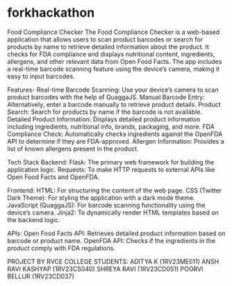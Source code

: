 # forkhackathon
Food Compliance Checker
The Food Compliance Checker is a web-based application that allows users to scan product barcodes or search for products by name to retrieve detailed information about the product. It checks for FDA compliance and displays nutritional content, ingredients, allergens, and other relevant data from Open Food Facts. The app includes a real-time barcode scanning feature using the device’s camera, making it easy to input barcodes.

Features-
Real-time Barcode Scanning: Use your device’s camera to scan product barcodes with the help of QuaggaJS.
Manual Barcode Entry: Alternatively, enter a barcode manually to retrieve product details.
Product Search: Search for products by name if the barcode is not available.
Detailed Product Information: Displays detailed product information including ingredients, nutritional info, brands, packaging, and more.
FDA Compliance Check: Automatically checks ingredients against the OpenFDA API to determine if they are FDA-approved.
Allergen Information: Provides a list of known allergens present in the product.

Tech Stack
Backend:
Flask: The primary web framework for building the application logic.
Requests: To make HTTP requests to external APIs like Open Food Facts and OpenFDA.

Frontend:
HTML: For structuring the content of the web page.
CSS (Twitter Dark Theme): For styling the application with a dark mode theme.
JavaScript (QuaggaJS): For barcode scanning functionality using the device’s camera.
Jinja2: To dynamically render HTML templates based on the backend logic.

APIs:
Open Food Facts API: Retrieves detailed product information based on barcode or product name.
OpenFDA API: Checks if the ingredients in the product comply with FDA regulations.

PROJECT BY RVCE COLLEGE STUDENTS:
ADITYA K (1RV23ME011)
ANSH RAVI KASHYAP (1RV23CS040)
SHREYA RAVI (1RV23CD051)
POORVI BELLUR (1RV23CD037)

